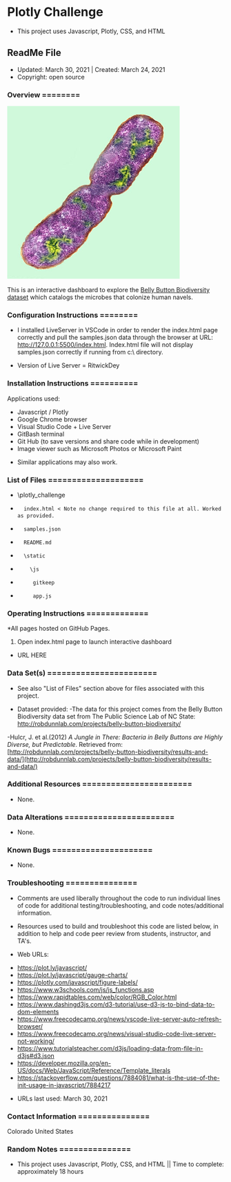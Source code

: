 # Plotly Challenge
* This project uses Javascript, Plotly, CSS, and HTML

## ReadMe File
* Updated: March 30, 2021 | Created: March 24, 2021
* Copyright: open source



### Overview ========
![Bacteria by filterforge.com](Images/bacteria.jpg)

This is an interactive dashboard to explore the [Belly Button Biodiversity dataset](http://robdunnlab.com/projects/belly-button-biodiversity/) which catalogs the microbes that colonize human navels.




### Configuration Instructions ========
* I installed LiveServer in VSCode in order to render the index.html page correctly and pull the samples.json data through the browser at URL: http://127.0.0.1:5500/index.html. Index.html file will not display samples.json correctly if running from c:\ directory.

* Version of Live Server = RitwickDey



### Installation Instructions ==========
Applications used:

- Javascript / Plotly
- Google Chrome browser
- Visual Studio Code + Live Server
- GitBash terminal
- Git Hub (to save versions and share code while in development)
- Image viewer such as Microsoft Photos or Microsoft Paint
* Similar applications may also work.



### List of Files ====================
- \plotly_challenge
-       index.html < Note no change required to this file at all. Worked as provided.
-       samples.json
-       README.md
-       \static
-         \js
-          gitkeep
-          app.js  



### Operating Instructions =============
*All pages hosted on GitHub Pages.

1. Open index.html page to launch interactive dashboard
- URL HERE




### Data Set(s) =======================
* See also "List of Files" section above for files associated with this project.

* Dataset provided: 
-The data for this project comes from the Belly Button Biodiversity data set from The Public Science Lab of NC State: http://robdunnlab.com/projects/belly-button-biodiversity/

-Hulcr, J. et al.(2012) _A Jungle in There: Bacteria in Belly Buttons are Highly Diverse, but Predictable_. Retrieved from: [http://robdunnlab.com/projects/belly-button-biodiversity/results-and-data/](http://robdunnlab.com/projects/belly-button-biodiversity/results-and-data/)


### Additional Resources =======================
* None.


###  Data Alterations =======================
* None.


###  Known Bugs =====================
* None.


### Troubleshooting ===============
* Comments are used liberally throughout the code to run individual lines of code for additional testing/troubleshooting, and code notes/additional information.

* Resources used to build and troubleshoot this code are listed below, in addition to help and code peer review from students, instructor, and TA's.

* Web URLs:
- https://plot.ly/javascript/
- https://plot.ly/javascript/gauge-charts/
- https://plotly.com/javascript/figure-labels/
- https://www.w3schools.com/js/js_functions.asp
- https://www.rapidtables.com/web/color/RGB_Color.html
- https://www.dashingd3js.com/d3-tutorial/use-d3-js-to-bind-data-to-dom-elements
- https://www.freecodecamp.org/news/vscode-live-server-auto-refresh-browser/
- https://www.freecodecamp.org/news/visual-studio-code-live-server-not-working/
- https://www.tutorialsteacher.com/d3js/loading-data-from-file-in-d3js#d3.json
- https://developer.mozilla.org/en-US/docs/Web/JavaScript/Reference/Template_literals
- https://stackoverflow.com/questions/7884081/what-is-the-use-of-the-init-usage-in-javascript/7884217

* URLs last used: March 30, 2021


###  Contact Information ===============
Colorado   United States


### Random Notes ===============
* This project uses Javascript, Plotly, CSS, and HTML  ||  Time to complete: approximately 18 hours

